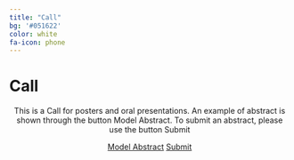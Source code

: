 ```yaml
---
title: "Call"
bg: '#051622'
color: white
fa-icon: phone
---
```

# Call

<p align="center">
This is a Call for posters and oral presentations. An example of abstract is shown through the button Model Abstract. To submit an abstract, please use the button Submit
</p>

<div align="center">
<a href="docs/Sb Bi model.docx" class="btn vspace btn-dark btn-lg mr-1" role="button">Model Abstract</a>
<a href="https://docs.google.com/forms/d/1jsq9I6GZ7LD1uyvzlneoKcI5Bf5A6O2m_eA0ztKi7zg/edit?usp=sharing" class="btn vspace btn-success btn-lg mr-1" role="button"><i class="fa fa-arrow-right" aria-hidden="true"></i> Submit</a>
</div>
